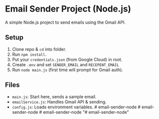 # Email Sender Project (Node.js)

A simple Node.js project to send emails using the Gmail API.

## Setup
1. Clone repo & `cd` into folder.
2. Run `npm install`.
3. Put your `credentials.json` (from Google Cloud) in root.
4. Create `.env` and set `SENDER_EMAIL` and `RECEPENT_EMAIL`
5. Run `node main.js` (first time will prompt for Gmail auth).

## Files
- `main.js`: Start here, sends a sample email.
- `emailService.js`: Handles Gmail API & sending.
- `config.js`: Loads environment variables.
#   e m a i l - s e n d e r - n o d e  
 #   e m a i l - s e n d e r - n o d e  
 #   e m a i l - s e n d e r - n o d e  
 "# email-sender-node" 
